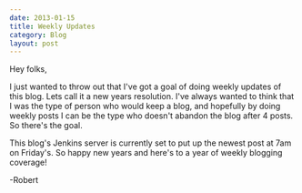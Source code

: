 ```yaml
---
date: 2013-01-15
title: Weekly Updates
category: Blog
layout: post
---
```


Hey folks,

I just wanted to throw out that I've got a goal of doing weekly updates of this blog. Lets call it a new years resolution. I've always wanted to think that I was the type of person who would keep a blog, and hopefully by doing weekly posts I can be the type who doesn't abandon the blog after 4 posts. So there's the goal. 

This blog's Jenkins server is currently set to put up the newest post at 7am on Friday's. So happy new years and here's to a year of weekly blogging coverage! 

-Robert